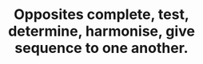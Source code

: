 ---
title: Opposites complete, test, determine, harmonise, give sequence to one another.
tags: opposites daoism
---